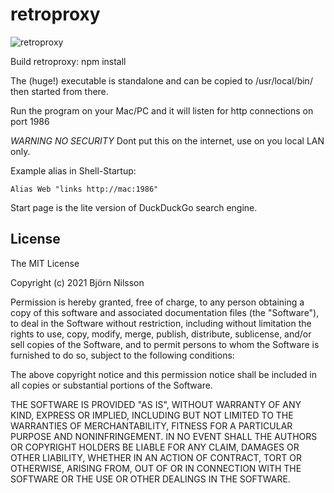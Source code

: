 # retroproxy

![retroproxy](https://raw.github.com/bni/retroproxy/master/retroproxy.png)

Build retroproxy:
npm install

The (huge!) executable is standalone and can be copied to /usr/local/bin/ then started from there.

Run the program on your Mac/PC and it will listen for http connections on port 1986

*WARNING NO SECURITY* Dont put this on the internet, use on you local LAN only.

Example alias in Shell-Startup:

```
Alias Web "links http://mac:1986"
```

Start page is the lite version of DuckDuckGo search engine.

## License
The MIT License

Copyright (c) 2021 Björn Nilsson

Permission is hereby granted, free of charge, to any person obtaining a copy of this software and associated documentation files (the "Software"), to deal in the Software without restriction, including without limitation the rights to use, copy, modify, merge, publish, distribute, sublicense, and/or sell copies of the Software, and to permit persons to whom the Software is furnished to do so, subject to the following conditions:

The above copyright notice and this permission notice shall be included in all copies or substantial portions of the Software.

THE SOFTWARE IS PROVIDED "AS IS", WITHOUT WARRANTY OF ANY KIND, EXPRESS OR IMPLIED, INCLUDING BUT NOT LIMITED TO THE WARRANTIES OF MERCHANTABILITY, FITNESS FOR A PARTICULAR PURPOSE AND NONINFRINGEMENT. IN NO EVENT SHALL THE AUTHORS OR COPYRIGHT HOLDERS BE LIABLE FOR ANY CLAIM, DAMAGES OR OTHER LIABILITY, WHETHER IN AN ACTION OF CONTRACT, TORT OR OTHERWISE, ARISING FROM, OUT OF OR IN CONNECTION WITH THE SOFTWARE OR THE USE OR OTHER DEALINGS IN THE SOFTWARE.
